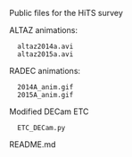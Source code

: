 Public files for the HiTS survey

ALTAZ animations:

      altaz2014a.avi
      altaz2015a.avi

RADEC animations:

      2014A_anim.gif
      2015A_anim.gif

Modified DECam ETC

      ETC_DECam.py

README.md
